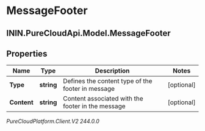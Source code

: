 # MessageFooter

## ININ.PureCloudApi.Model.MessageFooter

## Properties

|Name | Type | Description | Notes|
|------------ | ------------- | ------------- | -------------|
| **Type** | **string** | Defines the content type of the footer in message | [optional] |
| **Content** | **string** | Content associated with the footer in the message | [optional] |



_PureCloudPlatform.Client.V2 244.0.0_
